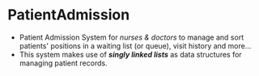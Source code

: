 # PatientAdmission
- Patient Admission System for *nurses & doctors* to manage and sort patients' positions in a waiting list (or queue), visit history and more... 
- This system makes use of ***singly linked lists*** as data structures for managing patient records.
